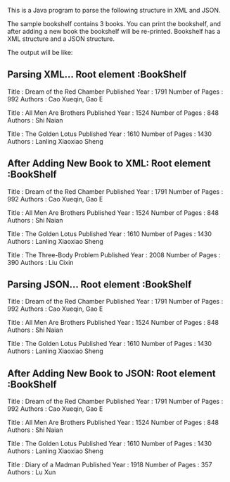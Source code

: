 This is a Java program to parse the following structure in XML and JSON.

The sample bookshelf contains 3 books. You can print the bookshelf, and after adding a new
book the bookshelf will be re-printed. Bookshelf has a XML structure and a JSON structure.

The output will be like:

Parsing XML...
Root element :BookShelf
----------------------------
Title : Dream of the Red Chamber
Published Year : 1791
Number of Pages : 992
Authors : Cao Xueqin, Gao E

Title : All Men Are Brothers
Published Year : 1524
Number of Pages : 848
Authors : Shi Naian

Title : The Golden Lotus
Published Year : 1610
Number of Pages : 1430
Authors : Lanling Xiaoxiao Sheng


After Adding New Book to XML:
Root element :BookShelf
----------------------------
Title : Dream of the Red Chamber
Published Year : 1791
Number of Pages : 992
Authors : Cao Xueqin, Gao E

Title : All Men Are Brothers
Published Year : 1524
Number of Pages : 848
Authors : Shi Naian

Title : The Golden Lotus
Published Year : 1610
Number of Pages : 1430
Authors : Lanling Xiaoxiao Sheng

Title : The Three-Body Problem
Published Year : 2008
Number of Pages : 390
Authors : Liu Cixin


Parsing JSON...
Root element :BookShelf
----------------------------
Title : Dream of the Red Chamber
Published Year : 1791
Number of Pages : 992
Authors : Cao Xueqin, Gao E

Title : All Men Are Brothers
Published Year : 1524
Number of Pages : 848
Authors : Shi Naian

Title : The Golden Lotus
Published Year : 1610
Number of Pages : 1430
Authors : Lanling Xiaoxiao Sheng


After Adding New Book to JSON:
Root element :BookShelf
----------------------------
Title : Dream of the Red Chamber
Published Year : 1791
Number of Pages : 992
Authors : Cao Xueqin, Gao E

Title : All Men Are Brothers
Published Year : 1524
Number of Pages : 848
Authors : Shi Naian

Title : The Golden Lotus
Published Year : 1610
Number of Pages : 1430
Authors : Lanling Xiaoxiao Sheng

Title : Diary of a Madman
Published Year : 1918
Number of Pages : 357
Authors : Lu Xun


